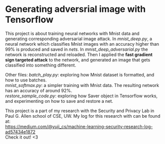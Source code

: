 # Generating adversrial image with Tensorflow #

This project is about training neural networks with Mnist data and generating corresponding adversarial image attack. 
	In *mnist_deep.py*, a neural network which classifies Mnist images with an accuracy higher than 99% is produced and saved in *nets*. In *mnist_deep_adversarial.py* the network is reconstructed and reloaded. Then I applied the **fast gradient sign targeted attack** to the network, and generated an image that gets classified into something different.

Other files:
*batch_play.py*: exploring how Mnist dataset is formatted, and how to use batches. <br />
*mnist_softmax.py*: a simpler training with Mnist data. The resulting network has an accuracy of around 92%. <br />
*restore_sample_code.py*: exploring how Saver object in Tensorflow works, and experimenting on how to save and restore a net.

This project is a part of my research with the Security and Privacy Lab in Paul G. Allen school of CSE, UW. My log for this research with can be found at: <br />
https://medium.com/@yuji_cs/machine-learning-security-research-log-ad57434e1872 <br />
Check it out! <3
